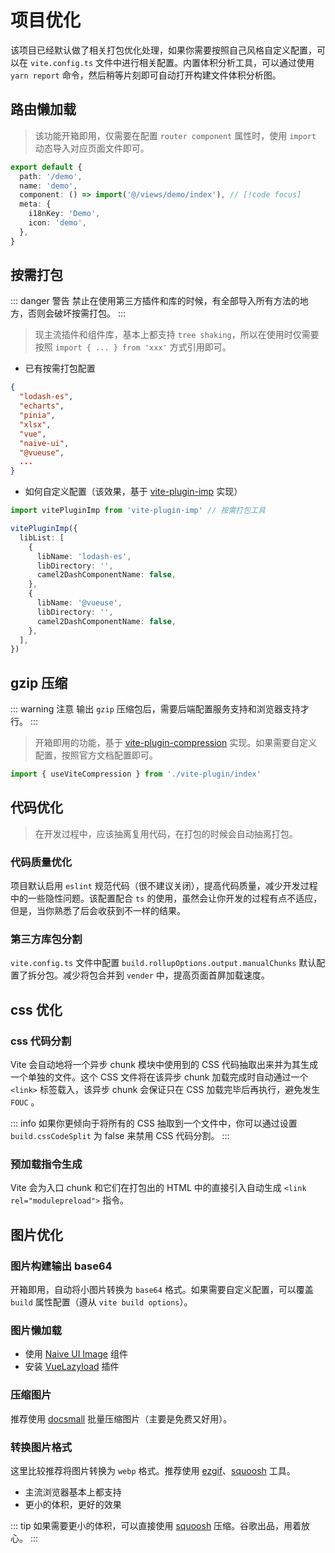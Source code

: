 # 项目优化

该项目已经默认做了相关打包优化处理，如果你需要按照自己风格自定义配置，可以在 `vite.config.ts` 文件中进行相关配置。内置体积分析工具，可以通过使用 `yarn report` 命令，然后稍等片刻即可自动打开构建文件体积分析图。

## 路由懒加载

> 该功能开箱即用，仅需要在配置 `router component` 属性时，使用 `import` 动态导入对应页面文件即可。

```ts
export default {
  path: '/demo',
  name: 'demo',
  component: () => import('@/views/demo/index'), // [!code focus]
  meta: {
    i18nKey: 'Demo',
    icon: 'demo',
  },
}
```

## 按需打包

::: danger 警告
禁止在使用第三方插件和库的时候，有全部导入所有方法的地方，否则会破坏按需打包。
:::

> 现主流插件和组件库，基本上都支持 `tree shaking`，所以在使用时仅需要按照 `import { ... } from 'xxx'` 方式引用即可。

- 已有按需打包配置

```json
{
  "lodash-es",
  "echarts",
  "pinia",
  "xlsx",
  "vue",
  "naive-ui",
  "@vueuse",
  ...
}
```

- 如何自定义配置（该效果，基于 [vite-plugin-imp](https://github.com/onebay/vite-plugin-imp#readme) 实现）

```ts
import vitePluginImp from 'vite-plugin-imp' // 按需打包工具

vitePluginImp({
  libList: [
    {
      libName: 'lodash-es',
      libDirectory: '',
      camel2DashComponentName: false,
    },
    {
      libName: '@vueuse',
      libDirectory: '',
      camel2DashComponentName: false,
    },
  ],
})
```

## gzip 压缩

::: warning 注意
输出 `gzip` 压缩包后，需要后端配置服务支持和浏览器支持才行。
:::

> 开箱即用的功能，基于 [vite-plugin-compression](https://github.com/vbenjs/vite-plugin-compression/blob/main/README.zh_CN.md) 实现。如果需要自定义配置，按照官方文档配置即可。

```ts
import { useViteCompression } from './vite-plugin/index'
```

## 代码优化

> 在开发过程中，应该抽离复用代码，在打包的时候会自动抽离打包。

### 代码质量优化

项目默认启用 `eslint` 规范代码（很不建议关闭），提高代码质量，减少开发过程中的一些隐性问题。该配置配合 `ts` 的使用，虽然会让你开发的过程有点不适应，但是，当你熟悉了后会收获到不一样的结果。

### 第三方库包分割

`vite.config.ts` 文件中配置 `build.rollupOptions.output.manualChunks` 默认配置了拆分包。减少将包合并到 `vender` 中，提高页面首屏加载速度。

## css 优化

### css 代码分割

Vite 会自动地将一个异步 chunk 模块中使用到的 CSS 代码抽取出来并为其生成一个单独的文件。这个 CSS 文件将在该异步 chunk 加载完成时自动通过一个 `<link>` 标签载入，该异步 chunk 会保证只在 CSS 加载完毕后再执行，避免发生 `FOUC` 。

::: info
如果你更倾向于将所有的 CSS 抽取到一个文件中，你可以通过设置 `build.cssCodeSplit` 为 false 来禁用 CSS 代码分割。
:::

### 预加载指令生成

Vite 会为入口 chunk 和它们在打包出的 HTML 中的直接引入自动生成 `<link rel="modulepreload">` 指令。

## 图片优化

### 图片构建输出 base64

开箱即用，自动将小图片转换为 `base64` 格式。如果需要自定义配置，可以覆盖 `build` 属性配置（遵从 `vite build options`）。

### 图片懒加载

- 使用 [Naive UI Image](https://github.com/hilongjw/vue-lazyload#readme) 组件
- 安装 [VueLazyload](https://github.com/hilongjw/vue-lazyload/tree/next) 插件

### 压缩图片

推荐使用 [docsmall](https://docsmall.com/image-compress) 批量压缩图片（主要是免费又好用）。

### 转换图片格式

这里比较推荐将图片转换为 `webp` 格式。推荐使用 [ezgif](https://ezgif.com/png-to-webp)、[squoosh](https://squoosh.app/) 工具。

- 主流浏览器基本上都支持
- 更小的体积，更好的效果

::: tip
如果需要更小的体积，可以直接使用 [squoosh](https://squoosh.app/) 压缩。谷歌出品，用着放心。
:::
